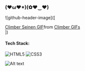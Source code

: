 ### (♥ω♥*)(✿♥‿♥)

![github-header-image]([<div class="tenor-gif-embed" data-postid="3611438710313889036" data-share-method="host" data-aspect-ratio="1.76596" data-width="100%"><a href="https://tenor.com/view/climber-seinen-berserk-vagabond-vinland-saga-gif-3611438710313889036">Climber Seinen GIF</a>from <a href="https://tenor.com/search/climber-gifs">Climber GIFs</a></div> <script type="text/javascript" async src="https://tenor.com/embed.js"></script>])
#### Tech Stack:
![HTML5](https://img.shields.io/badge/html5-%23E34F26.svg?style=flat&logo=html5&logoColor=white) ![CSS3](https://img.shields.io/badge/css3-%231572B6.svg?style=flat&logo=css3&logoColor=white)

![Alt text](https://spotify-recently-played-readme.vercel.app/api?user=49luqo7l3ir0ry7o23invtns8&unique={true|1|on|yes})
